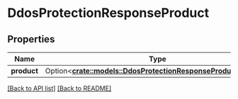 # DdosProtectionResponseProduct

## Properties

Name | Type | Description | Notes
------------ | ------------- | ------------- | -------------
**product** | Option<[**crate::models::DdosProtectionResponseProductProduct**](DdosProtectionResponseProductProduct.md)> |  | 

[[Back to API list]](../README.md#documentation-for-api-endpoints) [[Back to README]](../README.md)


